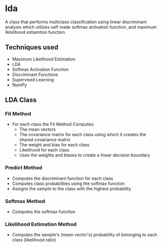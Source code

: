# lda
A class that performs multiclass classification using linear discriminant analysis which utilizes self made softmax activation function, and maximum liklelihood estiamtion function.
## Techniques used
- Maximum Likelihood Estimation
- LDA
- Softmax Activation Function
- Discriminant Functions
- Supervised Learning
- NumPy


## LDA Class
### Fit Method
- For each class the Fit Method Computes:
  - The mean vectors
  - The covariance matrix for each class using which it creates the shared covariance matrix
  - The weight and bias for each class
  - Likelihood for each class
  - Uses the weights and biases to create a linear decision boundary
### Predict Method
- Computes the discriminant function for each class
- Computes class probabilities using the softmax function
- Assigns the sample to the class with the highest probability
### Softmax Method
- Computes the softmax function
### Likelihood Estimation Method
- Computes the sample's (mean vector's) probability of belonging to each class (likelihood ratio)
